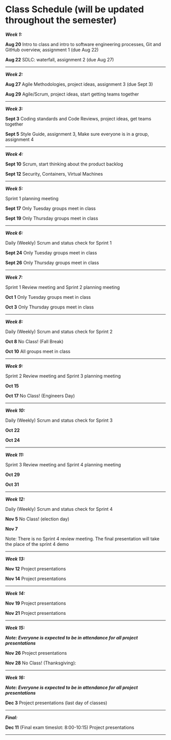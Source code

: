 
# Class Schedule (will be updated throughout the semester)

***Week 1:***

**Aug 20** Intro to class and intro to software engineering processes, Git and GitHub overview, assignment 1 (due Aug 22)

**Aug 22** SDLC: waterfall, assignment 2 (due Aug 27)

---
***Week 2:***

**Aug 27** Agile Methodologies, project ideas, assignment 3 (due Sept 3)

**Aug 29** Agile/Scrum, project ideas, start getting teams together

---
***Week 3:***

**Sept 3** Coding standards and Code Reviews, project ideas, get teams together

**Sept 5** Style Guide, assignment 3, Make sure everyone is in a group, assignment 4 

---
***Week 4:***

**Sept 10** Scrum, start thinking about the product backlog

**Sept 12** Security, Containers, Virtual Machines

---
***Week 5:*** 

Sprint 1 planning meeting

**Sept 17** Only Tuesday groups meet in class

**Sept 19** Only Thursday groups meet in class

---
***Week 6:***

Daily (Weekly) Scrum and status check for Sprint 1

**Sept 24** Only Tuesday groups meet in class

**Sept 26** Only Thursday groups meet in class

---

***Week 7:***

Sprint 1 Review meeting and Sprint 2 planning meeting

**Oct 1** Only Tuesday groups meet in class

**Oct 3** Only Thursday groups meet in class

---
***Week 8:***

Daily (Weekly) Scrum and status check for Sprint 2

**Oct 8** No Class! (Fall Break)

**Oct 10** All groups meet in class

---
***Week 9:***

Sprint 2 Review meeting and Sprint 3 planning meeting

**Oct 15** 

**Oct 17**  No Class! (Engineers Day)

---
***Week 10:***

Daily (Weekly) Scrum and status check for Sprint 3

**Oct 22** 

**Oct 24** 

---
***Week 11:***

Sprint 3 Review meeting and Sprint 4 planning meeting

**Oct 29** 

**Oct 31**

---
***Week 12:***

Daily (Weekly) Scrum and status check for Sprint 4

**Nov 5**  No Class! (election day)

**Nov 7**  

Note: There is no Sprint 4 review meeting. The final presentation will take the place of the sprint 4 demo

---
***Week 13:***

**Nov 12**  Project presentations

**Nov 14** Project presentations

---
***Week 14:***

**Nov 19** Project presentations

**Nov 21** Project presentations

---
***Week 15:***

***Note: Everyone is expected to be in attendance for all project presentations***

**Nov 26**  Project presentations

**Nov 28** No Class! (Thanksgiving):

---
***Week 16:***

***Note: Everyone is expected to be in attendance for all project presentations***

**Dec 3** Project presentations (last day of classes)


---
***Final:***

**Dec 11** (Final exam timeslot: 8:00-10:15) Project presentations

---
